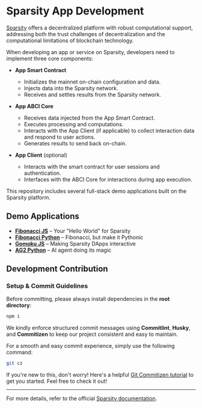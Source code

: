 # Sparsity App Development  

[Sparsity](https://sparsity.gitbook.io/sparsity-platform) offers a decentralized platform with robust computational support, addressing both the trust challenges of decentralization and the computational limitations of blockchain technology.  

When developing an app or service on Sparsity, developers need to implement three core components:  

- **App Smart Contract**  
  - Initializes the mainnet on-chain configuration and data.  
  - Injects data into the Sparsity network.  
  - Receives and settles results from the Sparsity network.  

- **App ABCI Core**  
  - Receives data injected from the App Smart Contract.  
  - Executes processing and computations.  
  - Interacts with the App Client (if applicable) to collect interaction data and respond to user actions.  
  - Generates results to send back on-chain.  

- **App Client** (optional)  
  - Interacts with the smart contract for user sessions and authentication.  
  - Interfaces with the ABCI Core for interactions during app execution.  

This repository includes several full-stack demo applications built on the Sparsity platform.  

## Demo Applications  

- [**Fibonacci JS**](./fibonacci-js/README.md) – Your "Hello World" for Sparsity  
- [**Fibonacci Python**](./fibonacci-py/README.md) – Fibonacci, but make it Pythonic  
- [**Gomoku JS**](./gomoku-js/README.md) – Making Sparsity DApps interactive  
- [**AG2 Python**](./ag2-py) – AI agent doing its magic  

## Development Contribution  
### Setup & Commit Guidelines  
Before committing, please always install dependencies in the **root directory**:  

```sh
npm i
```  

We kindly enforce structured commit messages using **Commitlint**, **Husky**, and **Commitizen** to keep our project consistent and easy to maintain. 

For a smooth and easy commit experience, simply use the following command:  

```sh
git cz
```  

If you're new to this, don't worry! Here's a helpful [Git Commitizen tutorial](https://github.com/commitizen/cz-cli) to get you started. Feel free to check it out!

--- 

For more details, refer to the official [Sparsity documentation](https://sparsity.gitbook.io/sparsity-platform).  

